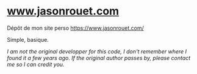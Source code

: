 # www.jasonrouet.com
Dépôt de mon site perso https://www.jasonrouet.com/

Simple, basique.


*I am not the original developper for this code, I don't remember where I found it a few years ago. If the original author passes by, please contact me so I can credit you.*